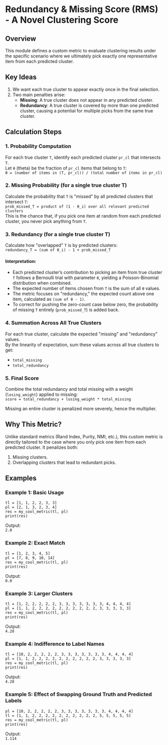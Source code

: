 # Redundancy & Missing Score (RMS) - A Novel Clustering Score

## Overview  
This module defines a custom metric to evaluate clustering results under the specific scenario where we ultimately pick exactly one representative item from each predicted cluster.

## Key Ideas  
1. We want each true cluster to appear exactly once in the final selection.  
2. Two main penalties arise:  
   - **Missing**: A true cluster does not appear in any predicted cluster.  
   - **Redundancy**: A true cluster is covered by more than one predicted cluster, causing a potential for multiple picks from the same true cluster.  

## Calculation Steps  

### 1. Probability Computation  
For each true cluster `T`, identify each predicted cluster `pr_cl` that intersects `T`.  
Let `θ` (theta) be the fraction of `pr_cl` items that belong to `T`:  
`θ = (number of items in (T, pr_cl)) / (total number of items in pr_cl)`

### 2. Missing Probability (for a single true cluster T)  
Calculate the probability that `T` is "missed" by all predicted clusters that intersect `T`:  
`prob_missed_T = product of (1 - θ_i) over all relevant predicted clusters`  
This is the chance that, if you pick one item at random from each predicted cluster, you never pick anything from `T`.

### 3. Redundancy (for a single true cluster T)  
Calculate how "overlapped" `T` is by predicted clusters:  
`redundancy_T = (sum of θ_i) - 1 + prob_missed_T`

#### Interpretation:  
- Each predicted cluster’s contribution to picking an item from true cluster `T` follows a Bernoulli trial with parameter `θ`, yielding a Poisson-Binomial distribution when combined.  
- The expected number of items chosen from `T` is the sum of all `θ` values.  
- The metric focuses on "redundancy," the expected count above one item, calculated as `(sum of θ - 1)`.  
- To correct for pushing the zero-count case below zero, the probability of missing `T` entirely (`prob_missed_T`) is added back.  

### 4. Summation Across All True Clusters  
For each true cluster, calculate the expected "missing" and "redundancy" values.  
By the linearity of expectation, sum these values across all true clusters to get:  
- `total_missing`  
- `total_redundancy`

### 5. Final Score  
Combine the total redundancy and total missing with a weight (`losing_weight`) applied to missing:  
`score = total_redundancy + losing_weight * total_missing`  

Missing an entire cluster is penalized more severely, hence the multiplier.

## Why This Metric?  
Unlike standard metrics (Rand Index, Purity, NMI, etc.), this custom metric is directly tailored to the case where you only pick one item from each predicted cluster. It penalizes both:  
1. Missing clusters.  
2. Overlapping clusters that lead to redundant picks.

## Examples  

### Example 1: Basic Usage
`tl = [1, 1, 2, 2, 3, 3]`  
`pl = [2, 1, 3, 2, 3, 4]`  
`res = my_cool_metric(tl, pl)`  
`print(res)`

Output:  
`2.0`

### Example 2: Exact Match  
`tl = [1, 2, 3, 4, 5]`  
`pl = [7, 8, 9, 10, 14]`  
`res = my_cool_metric(tl, pl)`  
`print(res)`  

Output:  
`0.0`

### Example 3: Larger Clusters  
`tl = [1, 2, 2, 2, 2, 2, 3, 3, 3, 3, 3, 3, 3, 4, 4, 4, 4]`  
`pl = [1, 1, 2, 2, 2, 2, 2, 2, 2, 2, 2, 2, 3, 3, 3, 3, 3]`  
`res = my_cool_metric(tl, pl)`  
`print(res)`   

Output:  
`4.28`

### Example 4: Indifference to Label Names  
`tl = [10, 2, 2, 2, 2, 2, 3, 3, 3, 3, 3, 3, 3, 4, 4, 4, 4]`  
`pl = [1, 1, 2, 2, 2, 2, 2, 2, 2, 2, 2, 2, 3, 3, 3, 3, 3]`  
`res = my_cool_metric(tl, pl)`  
`print(res)`

Output:  
`4.28`

### Example 5: Effect of Swapping Ground Truth and Predicted Labels  
`pl = [10, 2, 2, 2, 2, 2, 3, 3, 3, 3, 3, 3, 3, 4, 4, 4, 4]`  
`tl = [1, 1, 2, 2, 2, 2, 2, 2, 2, 2, 2, 2, 5, 5, 5, 5, 5]`  
`res = my_cool_metric(tl, pl)`  
`print(res)`  

Output:  
`1.114`
